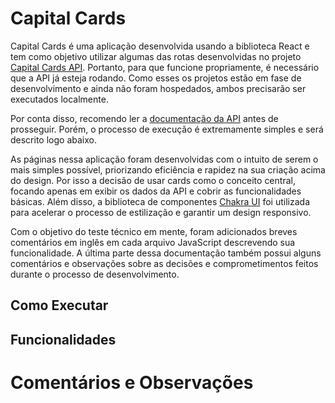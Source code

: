 # Capital Cards

Capital Cards é uma aplicação desenvolvida usando a biblioteca React e tem como objetivo utilizar
algumas das rotas desenvolvidas no projeto
[Capital Cards API](https://github.com/gabriel-de-azevedo/capital-empreendedor-test-backend).
Portanto, para que funcione propriamente, é necessário que a API já esteja rodando.
Como esses os projetos estão em fase de desenvolvimento e ainda não foram hospedados, ambos precisarão ser
executados localmente.

Por conta disso, recomendo ler a
[documentação da API](https://github.com/gabriel-de-azevedo/capital-empreendedor-test-backend)
antes de prosseguir. Porém, o processo de execução é extremamente simples e será descrito logo abaixo.

As páginas nessa aplicação foram desenvolvidas com o intuito de serem o mais simples possível, priorizando
eficiência e rapidez na sua criação acima do design. Por isso a decisão de usar cards como o conceito central,
focando apenas em exibir os dados da API e cobrir as funcionalidades básicas. Além disso, a biblioteca de
componentes
[Chakra UI](https://chakra-ui.com/)
foi utilizada para acelerar o processo de estilização e garantir um design responsivo.

Com o objetivo do teste técnico em mente, foram adicionados breves comentários em inglês em cada arquivo
JavaScript descrevendo sua funcionalidade. A última parte dessa documentação também possui alguns comentários
e observações sobre as decisões e comprometimentos feitos durante o processo de desenvolvimento.

## Como Executar

## Funcionalidades

# Comentários e Observações
